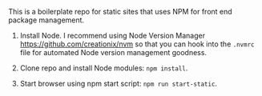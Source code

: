 This is a boilerplate repo for static sites that uses NPM for front end package management. 

1. Install Node. I recommend using Node Version Manager https://github.com/creationix/nvm so that you can hook into the `.nvmrc` file for automated Node version management goodness. 

2. Clone repo and install Node modules: `npm install`.

3. Start browser using npm start script: `npm run start-static`. 


